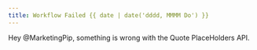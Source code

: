 ```yaml
---
title: Workflow Failed {{ date | date('dddd, MMMM Do') }}
---
```

Hey @MarketingPip, something is wrong with the Quote PlaceHolders API.
